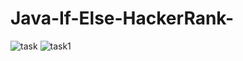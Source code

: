 # Java-If-Else-HackerRank-

![task](https://user-images.githubusercontent.com/63385115/156157698-347fcb27-5377-456d-a625-639508abe42b.PNG)
![task1](https://user-images.githubusercontent.com/63385115/156157699-a20435c0-9901-4e52-a9fa-8c64bcb93658.PNG)
